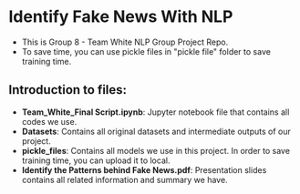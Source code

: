 # Identify Fake News With NLP

- This is Group 8 - Team White NLP Group Project Repo.
- To save time, you can use pickle files in "pickle file" folder to save training time.

## Introduction to files:
- **Team_White_Final Script.ipynb**: Jupyter notebook file that contains all codes we use.
- **Datasets**: Contains all original datasets and intermediate outputs of our project.
- **pickle_files**: Contains all models we use in this project. In order to save training time, you can upload it to local.
- **Identify the Patterns behind Fake News.pdf**: Presentation slides contains all related information and summary we have.
